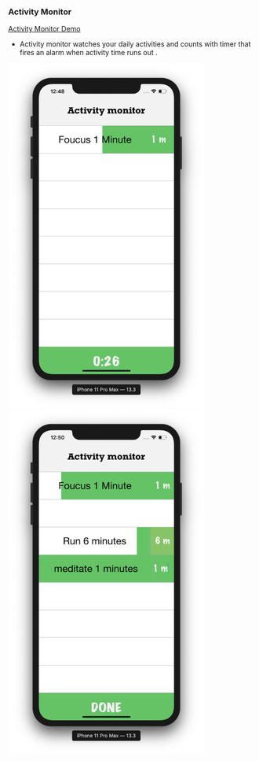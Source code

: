  ### Activity Monitor


 <a href="https://youtu.be/HcL1pQWYn1Q">Activity Monitor Demo</a>

<ul>

<li> Activity monitor watches your daily activities and counts with timer that fires an alarm when activity time runs out  .</li>
 </ul>






 <img src="activityMonitor/shot.png" width="400" height="700"> <img src="activityMonitor/shot2.png" width="400" height="700">
